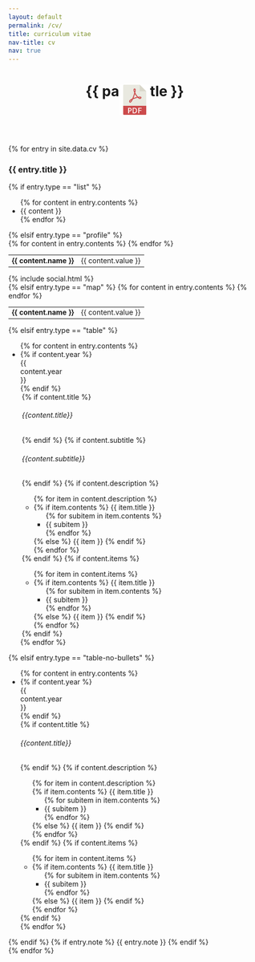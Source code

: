 ```yaml
---
layout: default
permalink: /cv/
title: curriculum vitae
nav-title: cv
nav: true
---
```

<header class="post-header">
    <h1 class="post-title">{{ page.title }}</h1>
    <!-- Place PDF download link at the top right. -->
    <div class="row" style="margin-top: -3.5em;">
        <a class="ml-auto mr-2" href="/assets/pdf/cv.pdf" target="_blank">
        <img height="60px" src="/assets/img/pdf_icon.svg">
        </a>
    </div>
</header>

<div class="cv">
	{% for entry in site.data.cv %}
		<div class="card mt-3 p-3">
			<h3 class="card-title">{{ entry.title }}</h3>
			{% if entry.type == "list" %}
				<ul class="card-text font-weight-light list-group list-group-flush">
				{% for content in entry.contents %}
					<li class="list-group-item">{{ content }}</li>
				{% endfor %}
				</ul>
            {% elsif entry.type == "profile" %}
                <div class="row">
                    <div class="col-5">
                        <table class="table table-sm table-borderless">
                            {% for content in entry.contents %}
                                <tr>
                                    <td class="p-0 pr-2 font-weight-bold text-right"><b>{{ content.name }}</b></td>
                                    <td class="p-0 pl-2 font-weight-light text-left">{{ content.value }}</td>
                                </tr>
                            {% endfor %}
                        </table>
                    </div>
                    <div class="col-7">
                        <div class="social">
                            <div class="contact-icons">
                                {% include social.html %}
                            </div>
                        </div>
                    </div>
                </div>
			{% elsif entry.type == "map" %}
                <table class="table table-sm table-borderless">
                    {% for content in entry.contents %}
                        <tr>
                            <td class="p-0 pr-2 font-weight-bold text-right"><b>{{ content.name }}</b></td>
                            <td class="p-0 pl-2 font-weight-light text-left">{{ content.value }}</td>
                        </tr>
                    {% endfor %}
                </table>
			{% elsif entry.type == "table" %}
				<ul class="card-text font-weight-light list-group list-group-flush">
				{% for content in entry.contents %}
					<li class="list-group-item">
						<div class="row">
                            {% if content.year %}
                            <div class="col-xs-2 col-sm-2 col-md-auto text-left abbr pl-0 mb-0" style="width: 90px;">
                                <abbr class="badge">
                                    {{ content.year }}
                                </abbr>
                            </div>
                            {% endif %}
                            <!-- {% if content.start_date %}
                            <div class="col-xs-2 col-sm-2 col-md-auto abbr">
                                <div class="row" style="margin-right: inherit;">
                                    <abbr class="badge" style="width: 90px;">
                                        {{ content.start_date }}
                                    </abbr>
                                </div>
							{% endif %}
                            {% if content.end_date %}
                                <div style="margin-right: 15px; text-align: center; vertical-align: middle;">
                                    -
                                </div>
                                <div class="row" style="margin-right: inherit;">
                                    <abbr class="badge" style="width: 90px;">
                                        {{ content.end_date }}
                                    </abbr>
                                </div>
                            {% endif %}
                            </div> -->
							<div class="col-xs-10 col-sm-10 col-md mt-2 mt-md-0" style="padding-left: 3px; padding-right: 3px;">
								{% if content.title %}
								<h6 class="title font-weight-bold ml-1 ml-md-4">{{content.title}}</h6>
								{% endif %}
                                {% if content.subtitle %}
								<h6 class="title ml-1 ml-md-4">{{content.subtitle}}</h6>
								{% endif %}
								{% if content.description %}
									<ul class="items">
										{% for item in content.description %}
										    <li>
												{% if item.contents %}
													<span class="item-title">{{ item.title }}</span>
													<ul class="subitems">
													{% for subitem in item.contents %}
														<li><span class="subitem">{{ subitem }}</span></li>
													{% endfor %}
													</ul>
												{% else %}
													<span class="item">{{ item }}</span>
												{% endif %}
											</li>
										{% endfor %}
									</ul>
								{% endif %}
								{% if content.items %}
									<ul class="items">
										{% for item in content.items %}
											<li>
												{% if item.contents %}
													<span class="item-title">{{ item.title }}</span>
													<ul class="subitems">
													{% for subitem in item.contents %}
														<li><span class="subitem">{{ subitem }}</span></li>
													{% endfor %}
													</ul>
												{% else %}
													<span class="item">{{ item }}</span>
												{% endif %}
											</li>
										{% endfor %}
									</ul>
								{% endif %}
							</div>
						</div>
					</li>
				{% endfor %}
				</ul>
            {% elsif entry.type == "table-no-bullets" %}
                <ul class="card-text font-weight-light list-group list-group-flush">
                {% for content in entry.contents %}
                    <li class="list-group-item">
                        <div class="row">
                            {% if content.year %}
                                <div class="col-xs-2 col-sm-2 col-md-auto text-left abbr" style="width: 90px;">
                                    <abbr class="badge">
                                        {{ content.year }}
                                    </abbr>
                                </div>
                            {% endif %}
                            <div class="col-xs-10 col-sm-10 col-md mt-2 mt-md-0">
                                {% if content.title %}
                                <h6 class="title font-weight-bold ml-1 ml-md-4">{{content.title}}</h6>
                                {% endif %}
                                {% if content.description %}
                                    <ul class="items">
                                        {% for item in content.description %}
                                            <li style="list-style-type: none;">
                                                {% if item.contents %}
                                                    <span class="item-title">{{ item.title }}</span>
                                                    <ul class="subitems">
                                                    {% for subitem in item.contents %}
                                                        <li><span class="subitem">{{ subitem }}</span></li>
                                                    {% endfor %}
                                                    </ul>
                                                {% else %}
                                                    <span class="item">{{ item }}</span>
                                                {% endif %}
                                            </li>
                                        {% endfor %}
                                    </ul>
                                {% endif %}
                                {% if content.items %}
                                    <ul class="items">
                                        {% for item in content.items %}
                                            <li>
                                                {% if item.contents %}
                                                    <span class="item-title">{{ item.title }}</span>
                                                    <ul class="subitems">
                                                    {% for subitem in item.contents %}
                                                        <li><span class="subitem">{{ subitem }}</span></li>
                                                    {% endfor %}
                                                    </ul>
                                                {% else %}
                                                    <span class="item">{{ item }}</span>
                                                {% endif %}
                                            </li>
                                        {% endfor %}
                                    </ul>
                                {% endif %}
                            </div>
                        </div>
                    </li>
                {% endfor %}
                </ul>
            {% endif %}
            {% if entry.note %}
                <span class="card-text font-weight-light">{{ entry.note }}</span>
            {% endif %}
		</div>
	{% endfor %}
</div>
